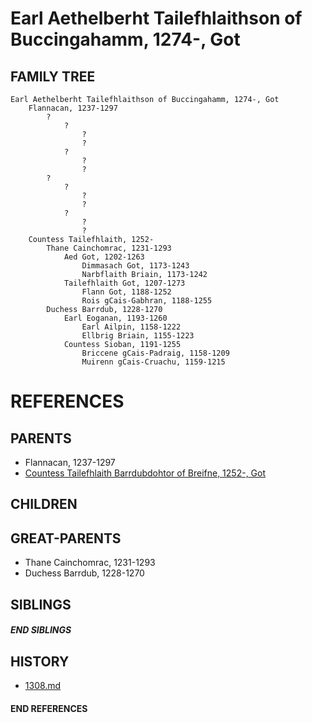 # Earl Aethelberht Tailefhlaithson of Buccingahamm, 1274-, Got

## FAMILY TREE
```
Earl Aethelberht Tailefhlaithson of Buccingahamm, 1274-, Got
    Flannacan, 1237-1297
        ?
            ?
                ?
                ?
            ?
                ?
                ?
        ?
            ?
                ?
                ?
            ?
                ?
                ?
    Countess Tailefhlaith, 1252-
        Thane Cainchomrac, 1231-1293
            Aed Got, 1202-1263
                Dimmasach Got, 1173-1243
                Narbflaith Briain, 1173-1242
            Tailefhlaith Got, 1207-1273
                Flann Got, 1188-1252
                Rois gCais-Gabhran, 1188-1255
        Duchess Barrdub, 1228-1270
            Earl Eoganan, 1193-1260
                Earl Ailpin, 1158-1222
                Ellbrig Briain, 1155-1223
            Countess Sioban, 1191-1255
                Briccene gCais-Padraig, 1158-1209
                Muirenn gCais-Cruachu, 1159-1215        
```


# REFERENCES

## PARENTS 
* Flannacan, 1237-1297
* [Countess Tailefhlaith Barrdubdohtor of Breifne, 1252-, Got](p/tailefhlaith_barrdubdohtor_1252.md)

## CHILDREN 


## GREAT-PARENTS 
* Thane Cainchomrac, 1231-1293
* Duchess Barrdub, 1228-1270

## SIBLINGS

##### END SIBLINGS  
## HISTORY
* [1308.md](../h/1308.md)

#### END REFERENCES
